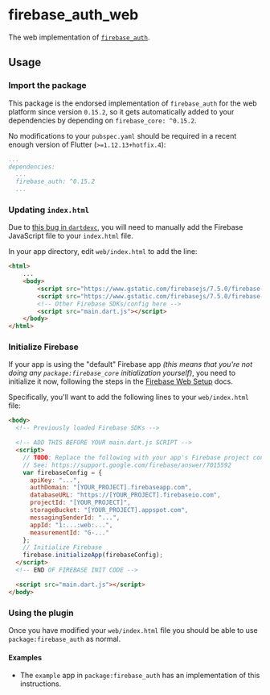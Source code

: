 # firebase_auth_web

The web implementation of [`firebase_auth`][1].

## Usage

### Import the package

This package is the endorsed implementation of `firebase_auth` for the web platform since version `0.15.2`, so it gets automatically added to your dependencies by depending on `firebase_core: ^0.15.2`.

No modifications to your `pubspec.yaml` should be required in a recent enough version of Flutter (`>=1.12.13+hotfix.4`):

```yaml
...
dependencies:
  ...
  firebase_auth: ^0.15.2
  ...
```

### Updating `index.html`

Due to [this bug in `dartdevc`][2], you will need to manually add the Firebase JavaScript file to your `index.html` file.

In your app directory, edit `web/index.html` to add the line:

```html
<html>
    ...
    <body>
        <script src="https://www.gstatic.com/firebasejs/7.5.0/firebase-app.js"></script>
        <script src="https://www.gstatic.com/firebasejs/7.5.0/firebase-auth.js"></script>
        <!-- Other Firebase SDKs/config here -->
        <script src="main.dart.js"></script>
    </body>
</html>
```

### Initialize Firebase

If your app is using the "default" Firebase app _(this means that you're not doing any `package:firebase_core` initialization yourself)_, you need to initialize it now, following the steps in the [Firebase Web Setup][3] docs.

Specifically, you'll want to add the following lines to your `web/index.html` file:

```html
<body>
  <!-- Previously loaded Firebase SDKs -->

  <!-- ADD THIS BEFORE YOUR main.dart.js SCRIPT -->
  <script>
    // TODO: Replace the following with your app's Firebase project configuration.
    // See: https://support.google.com/firebase/answer/7015592
    var firebaseConfig = {
      apiKey: "...",
      authDomain: "[YOUR_PROJECT].firebaseapp.com",
      databaseURL: "https://[YOUR_PROJECT].firebaseio.com",
      projectId: "[YOUR_PROJECT]",
      storageBucket: "[YOUR_PROJECT].appspot.com",
      messagingSenderId: "...",
      appId: "1:...:web:...",
      measurementId: "G-..."
    };
    // Initialize Firebase
    firebase.initializeApp(firebaseConfig);
  </script>
  <!-- END OF FIREBASE INIT CODE -->

  <script src="main.dart.js"></script>
</body>
```

### Using the plugin

Once you have modified your `web/index.html` file you should be able to use `package:firebase_auth` as normal.

#### Examples

* The `example` app in `package:firebase_auth` has an implementation of this instructions.

[1]: ../firebase_auth
[2]: https://github.com/dart-lang/sdk/issues/33979
[3]: https://firebase.google.com/docs/web/setup#add-sdks-initialize
